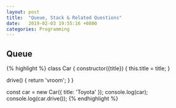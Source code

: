 ```yaml
---
layout: post
title:  "Queue, Stack & Related Questions"
date:   2019-02-03 19:55:16 +0800
categories: Programming
---
```


## Queue
{% highlight %}
class Car {
  constructor({title}) {
    this.title = title;
  }

  drive() {
    return 'vroom';
  }
}

const car = new Car({ title: 'Toyota' });
console.log(car);
console.log(car.drive());
{% endhighlight %}


